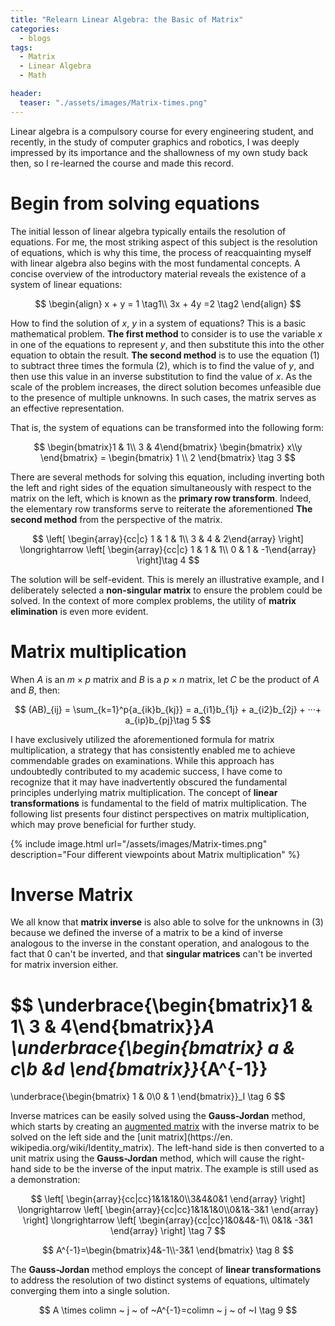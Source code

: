 ```yaml
---
title: "Relearn Linear Algebra: the Basic of Matrix"
categories:
  - blogs
tags:
  - Matrix
  - Linear Algebra
  - Math

header: 
  teaser: "./assets/images/Matrix-times.png"
---
```


Linear algebra is a compulsory course for every engineering student, and recently, in the study of computer graphics and robotics, I was deeply impressed by its importance and the shallowness of my own study back then, so I re-learned the course and made this record.

# Begin from solving equations

The initial lesson of linear algebra typically entails the resolution of equations. For me, the most striking aspect of this subject is the resolution of equations, which is why this time, the process of reacquainting myself with linear algebra also begins with the most fundamental concepts. A concise overview of the introductory material reveals the existence of a system of linear equations:

$$
\begin{align}
x + y = 1 \tag1\\
3x + 4y =2 \tag2
\end{align}
$$

How to find the solution of $x$, $y$ in a system of equations? This is a basic mathematical problem. **The first method** to consider is to use the variable $x$ in one of the equations to represent $y$, and then substitute this into the other equation to obtain the result. **The second method** is to use the equation $(1)$ to subtract three times the formula $(2)$, which is to find the value of $y$, and then use this value in an inverse substitution to find the value of $x$. As the scale of the problem increases, the direct solution becomes unfeasible due to the presence of multiple unknowns. In such cases, the matrix serves as an effective representation.

That is, the system of equations can be transformed into the following form:

$$
\begin{bmatrix}1 & 1\\ 3 & 4\end{bmatrix} \begin{bmatrix} x\\y \end{bmatrix} = \begin{bmatrix} 1 \\ 2 \end{bmatrix} \tag 3
$$

There are several methods for solving this equation, including inverting both the left and right sides of the equation simultaneously with respect to the matrix on the left, which is known as the **primary row transform**. Indeed, the elementary row transforms serve to reiterate the aforementioned **The second method** from the perspective of the matrix.

$$
\left[
\begin{array}{cc|c} 1 & 1 & 1\\ 3 & 4 & 2\end{array}
\right]
\longrightarrow
\left[
\begin{array}{cc|c} 1 & 1 & 1\\ 0 & 1 & -1\end{array}
\right]\tag 4
$$

The solution will be self-evident. This is merely an illustrative example, and I deliberately selected a **non-singular matrix** to ensure the problem could be solved. In the context of more complex problems, the utility of **matrix elimination** is even more evident.



# Matrix multiplication

When $A$ is an $m \times p$ matrix and $B$ is a $p \times n$ matrix, let $C$ be the product of $A$ and $B$, then:

$$
(AB)_{ij} = \sum_{k=1}^p{a_{ik}b_{kj}} = a_{i1}b_{1j} + a_{i2}b_{2j} + ···+ a_{ip}b_{pj}\tag 5
$$

I have exclusively utilized the aforementioned formula for matrix multiplication, a strategy that has consistently enabled me to achieve commendable grades on examinations. While this approach has undoubtedly contributed to my academic success, I have come to recognize that it may have inadvertently obscured the fundamental principles underlying matrix multiplication. The concept of **linear transformations** is fundamental to the field of matrix multiplication. The following list presents four distinct perspectives on matrix multiplication, which may prove beneficial for further study.

{% include image.html url="/assets/images/Matrix-times.png" description="Four different viewpoints about Matrix multiplication" %}


# Inverse Matrix

We all know that **matrix inverse** is also able to solve for the unknowns in $(3)$ because we defined the inverse of a matrix to be a kind of inverse analogous to the inverse in the constant operation, and analogous to the fact that 0 can't be inverted, and that **singular matrices** can't be inverted for matrix inversion either.

$$
\underbrace{\begin{bmatrix}1 & 1\\ 3 & 4\end{bmatrix}}_A
\underbrace{\begin{bmatrix} a & c\\b &d \end{bmatrix}}_{A^{-1}}
= 
\underbrace{\begin{bmatrix} 1 & 0\\0 & 1 \end{bmatrix}}_I
\tag 6
$$

Inverse matrices can be easily solved using the **Gauss-Jordan** method, which starts by creating an [augmented matrix](https://en.wikipedia.org/wiki/Augmented_matrix) with the inverse matrix to be solved on the left side and the [unit matrix](https://en. wikipedia.org/wiki/Identity_matrix). The left-hand side is then converted to a unit matrix using the **Gauss-Jordan** method, which will cause the right-hand side to be the inverse of the input matrix. The example is still used as a demonstration:

$$
\left[
\begin{array}{cc|cc}1&1&1&0\\3&4&0&1 \end{array}
\right]
\longrightarrow
\left[
\begin{array}{cc|cc}1&1&1&0\\0&1&-3&1 \end{array}
\right]
\longrightarrow
\left[
\begin{array}{cc|cc}1&0&4&-1\\  0&1& -3&1 \end{array}
\right]
\tag 7
$$

$$
A^{-1}=\begin{bmatrix}4&-1\\-3&1 \end{bmatrix}
\tag 8
$$

The **Gauss-Jordan** method employs the concept of **linear transformations** to address the resolution of two distinct systems of equations, ultimately converging them into a single solution.

$$
A \times colimn ~ j ~ of ~A^{-1}=colimn ~ j ~ of ~I
\tag 9
$$
					